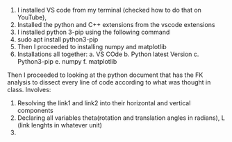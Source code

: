 1. I installed VS code from my terminal (checked how to do that on YouTube),
2. Installed the python and C++ extensions from the vscode extensions
3. I installed python 3-pip using the following command
4. sudo apt install python3-pip
5. Then I proceeded to installing numpy and matplotlib
6. Installations all together:
    a.  VS COde
    b.  Python latest Version
    c.  Python3-pip
    e.  numpy
    f.  matplotlib

Then I proceeded to looking at the python document that has the FK analysis to dissect every line of code according to what was thought in class. Involves:
1.  Resolving the link1 and link2 into their horizontal and vertical components
2.  Declaring all variables theta(rotation and translation angles in radians), L (link lenghts in whatever unit)
3.  
